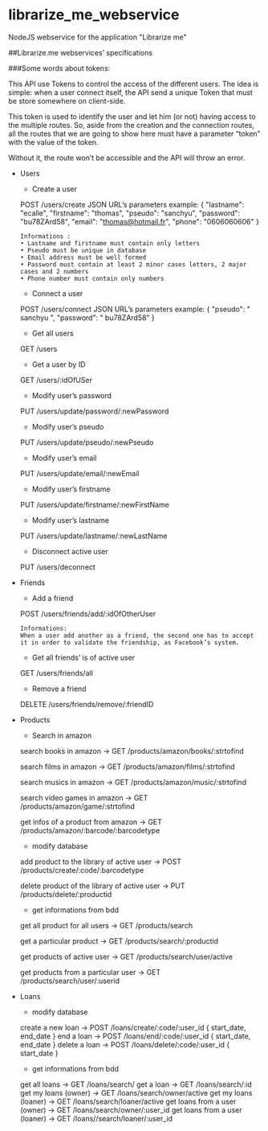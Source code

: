 # librarize_me_webservice
NodeJS webservice for the application "Librarize me"

##Librarize.me webservices’ specifications

###Some words about tokens:

This API use Tokens to control the access of the different users.
The idea is simple: when a user connect itself, the API send a unique Token that must be store somewhere on client-side.

This token is used to identify the user and let him (or not) having access to the multiple routes.
So, aside from the creation and the connection routes, all the routes that we are going to show here must have a parameter “token” with the value of the token.

Without it, the route won’t be accessible and the API will throw an error. 


* Users
	* Create a user

  POST
      /users/create
      JSON URL’s parameters example:
      {
        "lastname": "ecalle",
        "firstname": "thomas",
        "pseudo": "sanchyu",
        "password": "bu78ZArd58",
        "email": "thomas@hotmail.fr",
        "phone": "0606060606"
      }

      Informations : 
      •	Lastname and firstname must contain only letters
      •	Pseudo must be unique in database
      •	Email address must be well formed
      •	Password must contain at least 2 minor cases letters, 2 major cases and 2 numbers
      •	Phone number must contain only numbers

  * Connect a user

  POST
      /users/connect
      JSON URL’s parameters example:
      {
        "pseudo": " sanchyu ",
        "password": " bu78ZArd58"
      }

  * Get all users

  GET
      /users


  * Get a user by ID

  GET
      /users/:idOfUSer

  * Modify user’s password

  PUT
      /users/update/password/:newPassword

  * Modify user’s pseudo

  PUT
      /users/update/pseudo/:newPseudo

  * Modify user’s email

  PUT
      /users/update/email/:newEmail

  * Modify user’s firstname

  PUT
      /users/update/firstname/:newFirstName

  * Modify user’s lastname

  PUT
      /users/update/lastname/:newLastName

  * Disconnect active user

  PUT
      /users/deconnect







* Friends

  * Add a friend

  POST
      /users/friends/add/:idOfOtherUser

      Informations:
      When a user add another as a friend, the second one has to accept it in order to validate the friendship, as Facebook’s system.

  * Get all friends’ is of active user

  GET
      /users/friends/all




  * Remove a friend

  DELETE
      /users/friends/remove/:friendID

		



* Products
	
	* Search in amazon

  search books in amazon →
    GET
    /products/amazon/books/:strtofind

  search films in amazon →
    GET
    /products/amazon/films/:strtofind

  search musics in amazon →
    GET
    /products/amazon/music/:strtofind

  search video games in amazon →
    GET
    /products/amazon/game/:strtofind

  get infos of a product from amazon →
    GET
    /products/amazon/:barcode/:barcodetype

	* modify database

  add product to the library of active user →
    POST
    /products/create/:code/:barcodetype

  delete product of the library of active user →
    PUT
    /products/delete/:productid

	* get informations from bdd
	
	get all product for all users →
			GET
			/products/search

	get a particular product →
			GET
			/products/search/:productid

	get products of active user →
			GET
			/products/search/user/active

	get products from a particular user →
			GET
			/products/search/user/:userid

* Loans
	
	* modify database

  create a new loan →
    POST
    /loans/create/:code/:user_id { start_date, end_date }
  end a loan →
    POST
    /loans/end/:code/:user_id { start_date, end_date }
  delete a loan →
    POST
    /loans/delete/:code/:user_id { start_date }

	* get informations from bdd

  get all loans →
    GET
    /loans/search/
  get a loan →
    GET
    /loans/search/:id
  get my loans (owner) →
    GET
    /loans/search/owner/active
  get my loans (loaner) →
    GET
    /loans/search/loaner/active
  get loans from a user (owner) →
    GET
    /loans/search/owner/:user_id
  get loans from a user (loaner) →
    GET
    /loans//search/loaner/:user_id


